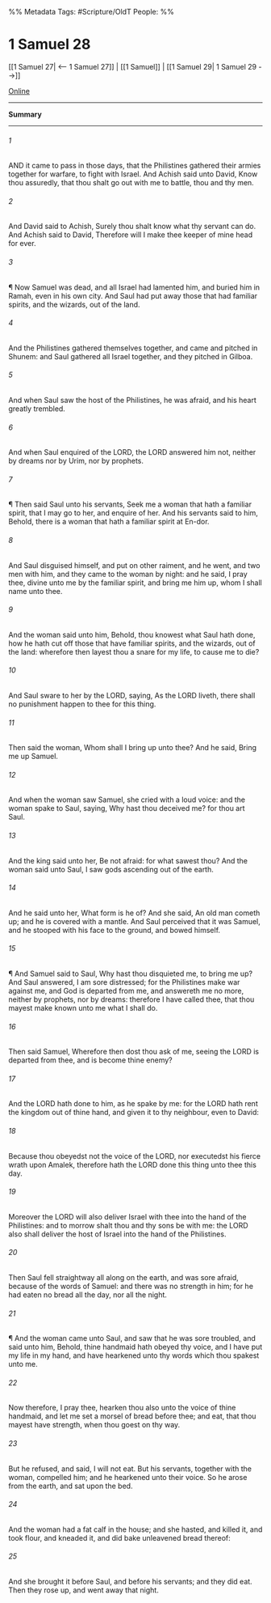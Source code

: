 

%% Metadata
Tags: #Scripture/OldT
People: 
%%
# 1 Samuel 28
[[1 Samuel 27| <-- 1 Samuel 27]] | [[1 Samuel]] | [[1 Samuel 29| 1 Samuel 29 -->]]

[Online](https://churchofjesuschrist.org/study/scriptures/ot/1-sam/28?lang=eng)

---
__Summary__



---

###### 1
AND it came to pass in those days, that the Philistines gathered their armies together for warfare, to fight with Israel.  And Achish said unto David, Know thou assuredly, that thou shalt go out with me to battle, thou and thy men.
###### 2
And David said to Achish, Surely thou shalt know what thy servant can do.  And Achish said to David, Therefore will I make thee keeper of mine head for ever.
###### 3
¶ Now Samuel was dead, and all Israel had lamented him, and buried him in Ramah, even in his own city.  And Saul had put away those that had familiar spirits, and the wizards, out of the land.
###### 4
And the Philistines gathered themselves together, and came and pitched in Shunem: and Saul gathered all Israel together, and they pitched in Gilboa.
###### 5
And when Saul saw the host of the Philistines, he was afraid, and his heart greatly trembled.
###### 6
And when Saul enquired of the LORD, the LORD answered him not, neither by dreams nor by Urim, nor by prophets.
###### 7
¶ Then said Saul unto his servants, Seek me a woman that hath a familiar spirit, that I may go to her, and enquire of her.  And his servants said to him, Behold, there is a woman that hath a familiar spirit at En-dor.
###### 8
And Saul disguised himself, and put on other raiment, and he went, and two men with him, and they came to the woman by night: and he said, I pray thee, divine unto me by the familiar spirit, and bring me him up, whom I shall name unto thee.
###### 9
And the woman said unto him, Behold, thou knowest what Saul hath done, how he hath cut off those that have familiar spirits, and the wizards, out of the land: wherefore then layest thou a snare for my life, to cause me to die?
###### 10
And Saul sware to her by the LORD, saying, As the LORD liveth, there shall no punishment happen to thee for this thing.
###### 11
Then said the woman, Whom shall I bring up unto thee?  And he said, Bring me up Samuel.
###### 12
And when the woman saw Samuel, she cried with a loud voice: and the woman spake to Saul, saying, Why hast thou deceived me?  for thou art Saul.
###### 13
And the king said unto her, Be not afraid: for what sawest thou?  And the woman said unto Saul, I saw gods ascending out of the earth.
###### 14
And he said unto her, What form is he of?  And she said, An old man cometh up; and he is covered with a mantle.  And Saul perceived that it was Samuel, and he stooped with his face to the ground, and bowed himself.
###### 15
¶ And Samuel said to Saul, Why hast thou disquieted me, to bring me up?  And Saul answered, I am sore distressed; for the Philistines make war against me, and God is departed from me, and answereth me no more, neither by prophets, nor by dreams: therefore I have called thee, that thou mayest make known unto me what I shall do.
###### 16
Then said Samuel, Wherefore then dost thou ask of me, seeing the LORD is departed from thee, and is become thine enemy?
###### 17
And the LORD hath done to him, as he spake by me: for the LORD hath rent the kingdom out of thine hand, and given it to thy neighbour, even to David:
###### 18
Because thou obeyedst not the voice of the LORD, nor executedst his fierce wrath upon Amalek, therefore hath the LORD done this thing unto thee this day.
###### 19
Moreover the LORD will also deliver Israel with thee into the hand of the Philistines: and to morrow shalt thou and thy sons be with me: the LORD also shall deliver the host of Israel into the hand of the Philistines.
###### 20
Then Saul fell straightway all along on the earth, and was sore afraid, because of the words of Samuel: and there was no strength in him; for he had eaten no bread all the day, nor all the night.
###### 21
¶ And the woman came unto Saul, and saw that he was sore troubled, and said unto him, Behold, thine handmaid hath obeyed thy voice, and I have put my life in my hand, and have hearkened unto thy words which thou spakest unto me.
###### 22
Now therefore, I pray thee, hearken thou also unto the voice of thine handmaid, and let me set a morsel of bread before thee; and eat, that thou mayest have strength, when thou goest on thy way.
###### 23
But he refused, and said, I will not eat.  But his servants, together with the woman, compelled him; and he hearkened unto their voice.  So he arose from the earth, and sat upon the bed.
###### 24
And the woman had a fat calf in the house; and she hasted, and killed it, and took flour, and kneaded it, and did bake unleavened bread thereof:
###### 25
And she brought it before Saul, and before his servants; and they did eat.  Then they rose up, and went away that night.



